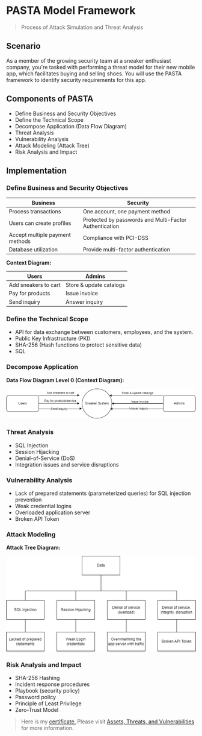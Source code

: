 # PASTA Model Framework

> Process of Attack Simulation and Threat Analysis

## Scenario

As a member of the growing security team at a sneaker enthusiast company, you're tasked with performing a threat model for their new mobile app, which facilitates buying and selling shoes. You will use the PASTA framework to identify security requirements for this app.

## Components of PASTA

- Define Business and Security Objectives
- Define the Technical Scope
- Decompose Application (Data Flow Diagram)
- Threat Analysis
- Vulnerability Analysis
- Attack Modeling (Attack Tree)
- Risk Analysis and Impact

## Implementation

### Define Business and Security Objectives 

| **Business**                        | **Security**                                            |
|-------------------------------------|---------------------------------------------------------|
| Process transactions                | One account, one payment method                        |
| Users can create profiles           | Protected by passwords and Multi-Factor Authentication  |
| Accept multiple payment methods     | Compliance with PCI-DSS                                |
| Database utilization                | Provide multi-factor authentication                     |

**Context Diagram:**

| **Users**            | **Admins**                |
|----------------------|---------------------------|
| Add sneakers to cart | Store & update catalogs   |
| Pay for products     | Issue invoice             |
| Send inquiry         | Answer inquiry            |

### Define the Technical Scope

- API for data exchange between customers, employees, and the system.
- Public Key Infrastructure (PKI)
- SHA-256 (Hash functions to protect sensitive data)
- SQL

### Decompose Application

**Data Flow Diagram Level 0 (Context Diagram):**

![Data Flow](https://github.com/Massimo-Piccone/Massimo-Piccone/blob/875df7a3ad39e8fffaba0a9a55c921da64dec06f/Google/.assets/4.8-1.png)

### Threat Analysis

- SQL Injection
- Session Hijacking
- Denial-of-Service (DoS)
- Integration issues and service disruptions

### Vulnerability Analysis

- Lack of prepared statements (parameterized queries) for SQL injection prevention
- Weak credential logins
- Overloaded application server
- Broken API Token

### Attack Modeling

**Attack Tree Diagram:**

![Attack Tree](https://github.com/Massimo-Piccone/Massimo-Piccone/blob/875df7a3ad39e8fffaba0a9a55c921da64dec06f/Google/.assets/4.8-2.png)

### Risk Analysis and Impact

- SHA-256 Hashing
- Incident response procedures
- Playbook (security policy)
- Password policy
- Principle of Least Privilege
- Zero-Trust Model

> Here is my [certificate.](https://www.coursera.org/account/accomplishments/certificate/B258J22VCWY2) Please visit [Assets, Threats, and Vulnerabilities](https://www.coursera.org/learn/assets-threats-and-vulnerabilities?specialization=google-cybersecurity) for more information.
